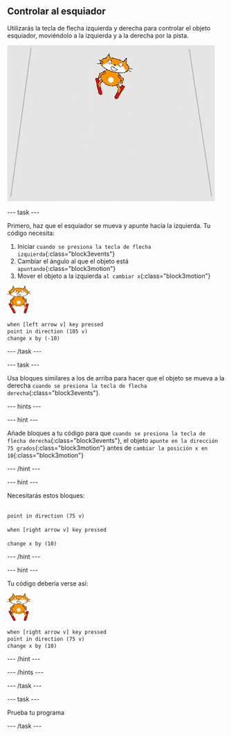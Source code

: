 ## Controlar al esquiador

Utilizarás la tecla de flecha izquierda y derecha para controlar el objeto esquiador, moviéndolo a la izquierda y a la derecha por la pista.

![esquiador en movimiento](images/skier_moving.gif)

--- task ---

Primero, haz que el esquiador se mueva y apunte hacia la izquierda. Tu código necesita:

1. Iniciar `cuando se presiona la tecla de flecha izquierda`{:class="block3events"}
1. Cambiar el ángulo al que el objeto está `apuntando`{:class="block3motion"}
1. Mover el objeto a la izquierda `al cambiar x`{:class="block3motion"}

![objeto esquiador](images/skier_sprite_small.png)

```blocks3
when [left arrow v] key pressed
point in direction (105 v)
change x by (-10)
```

--- /task ---

--- task ---

Usa bloques similares a los de arriba para hacer que el objeto se mueva a la derecha `cuando se presiona la tecla de flecha derecha`{:class="block3events"}.

--- hints ---


--- hint ---

Añade bloques a tu código para que `cuando se presiona la tecla de flecha derecha`{:class="block3events"}, el objeto `apunte en la dirección 75 grados`{:class="block3motion"} antes de `cambiar la posición x en 10`{:class="block3motion"}

--- /hint ---

--- hint ---

Necesitarás estos bloques:

```blocks3

point in direction (75 v)

when [right arrow v] key pressed

change x by (10)
```

--- /hint ---

--- hint ---

Tu código debería verse así:

![objeto esquiador](images/skier_sprite_small.png)

```blocks3
when [right arrow v] key pressed
point in direction (75 v)
change x by (10)
```

--- /hint ---

--- /hints ---

--- /task ---

--- task ---

Prueba tu programa

--- /task ---